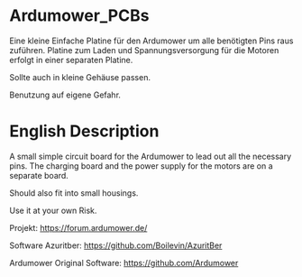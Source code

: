 # Ardumower_PCBs

Eine kleine Einfache Platine für den Ardumower um alle benötigten Pins raus zuführen.
Platine zum Laden und Spannungsversorgung für die Motoren erfolgt in einer separaten Platine.

Sollte auch in kleine Gehäuse passen.

Benutzung auf eigene Gefahr.

# English Description
A small simple circuit board for the Ardumower to lead out all the necessary pins.
The charging board and the power supply for the motors are on a separate board.

Should also fit into small housings.

Use it at your own Risk.

Projekt: https://forum.ardumower.de/

Software Azuritber: https://github.com/Boilevin/AzuritBer

Ardumower Original Software: https://github.com/Ardumower

